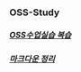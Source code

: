 ### OSS-Study

##### [OSS수업실습 복습](https://github.com/Juunnmmoo/OSS-Study/tree/main/OSS%EC%88%98%EC%97%85%EC%8B%A4%EC%8A%B5%20%EB%B3%B5%EC%8A%B5)

##### [마크다운 정리](https://github.com/Juunnmmoo/OSS-Study/tree/main/%EB%A7%88%ED%81%AC%EB%8B%A4%EC%9A%B4)
